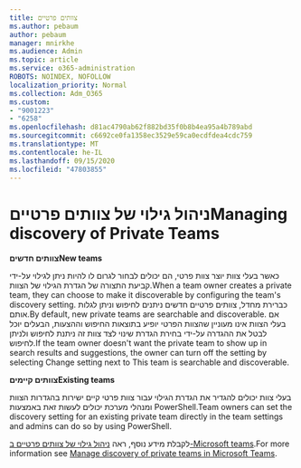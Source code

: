 ```yaml
---
title: צוותים פרטיים
ms.author: pebaum
author: pebaum
manager: mnirkhe
ms.audience: Admin
ms.topic: article
ms.service: o365-administration
ROBOTS: NOINDEX, NOFOLLOW
localization_priority: Normal
ms.collection: Adm_O365
ms.custom:
- "9001223"
- "6258"
ms.openlocfilehash: d81ac4790ab62f882bd35f0b8b4ea95a4b789abd
ms.sourcegitcommit: c6692ce0fa1358ec3529e59ca0ecdfdea4cdc759
ms.translationtype: MT
ms.contentlocale: he-IL
ms.lasthandoff: 09/15/2020
ms.locfileid: "47803855"
---
```

# <a name="managing-discovery-of-private-teams"></a><span data-ttu-id="724b1-102">ניהול גילוי של צוותים פרטיים</span><span class="sxs-lookup"><span data-stu-id="724b1-102">Managing discovery of Private Teams</span></span>

<span data-ttu-id="724b1-103">**צוותים חדשים**</span><span class="sxs-lookup"><span data-stu-id="724b1-103">**New teams**</span></span>

<span data-ttu-id="724b1-104">כאשר בעלי צוות יוצר צוות פרטי, הם יכולים לבחור לגרום לו להיות ניתן לגילוי על-ידי קביעת התצורה של הגדרת הגילוי של הצוות.</span><span class="sxs-lookup"><span data-stu-id="724b1-104">When a team owner creates a private team, they can choose to make it discoverable by configuring the team's discovery setting.</span></span> <span data-ttu-id="724b1-105">כברירת מחדל, צוותים פרטיים חדשים ניתנים לחיפוש וניתן לגלות אותם.</span><span class="sxs-lookup"><span data-stu-id="724b1-105">By default, new private teams are searchable and discoverable.</span></span> <span data-ttu-id="724b1-106">אם בעלי הצוות אינו מעוניין שהצוות הפרטי יופיע בתוצאות החיפוש וההצעות, הבעלים יוכל לבטל את ההגדרה על-ידי בחירת הגדרת שינוי לצד צוות זה ניתנת לחיפוש ולניתן לחיפוש.</span><span class="sxs-lookup"><span data-stu-id="724b1-106">If the team owner doesn't want the private team to show up in search results and suggestions, the owner can turn off the setting by selecting Change setting next to This team is searchable and discoverable.</span></span>  

<span data-ttu-id="724b1-107">**צוותים קיימים**</span><span class="sxs-lookup"><span data-stu-id="724b1-107">**Existing teams**</span></span>

<span data-ttu-id="724b1-108">בעלי צוות יכולים להגדיר את הגדרת הגילוי עבור צוות פרטי קיים ישירות בהגדרות הצוות ומנהלי מערכת יכולים לעשות זאת באמצעות PowerShell.</span><span class="sxs-lookup"><span data-stu-id="724b1-108">Team owners can set the discovery setting for an existing private team directly in the team settings and admins can do so by using PowerShell.</span></span>  

<span data-ttu-id="724b1-109">לקבלת מידע נוסף, ראה  [ניהול גילוי של צוותים פרטיים ב-Microsoft teams](https://docs.microsoft.com/microsoftteams/manage-discovery-of-private-teams).</span><span class="sxs-lookup"><span data-stu-id="724b1-109">For more information see  [Manage discovery of private teams in Microsoft Teams](https://docs.microsoft.com/microsoftteams/manage-discovery-of-private-teams).</span></span>
